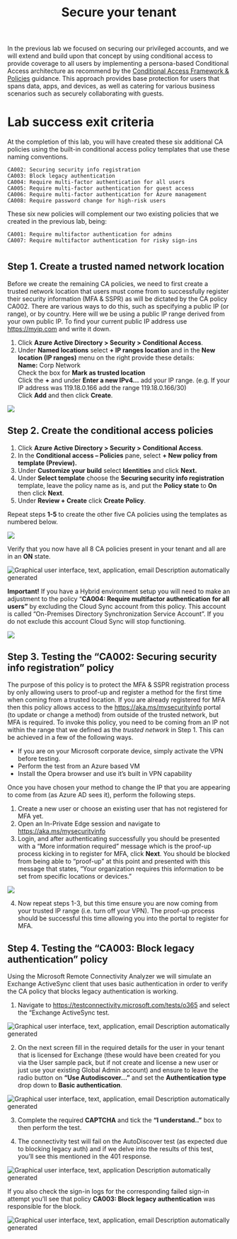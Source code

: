 ﻿---
id: securetenant
title: Secure your tenant 
sidebar_label: Secure Your Tenant
slug: /securetenant
---

In the previous lab we focused on securing our privileged accounts, and we will extend and build upon that concept by using conditional access to provide coverage to all users by implementing a persona-based Conditional Access architecture as recommend by the [Conditional Access Framework & Policies](https://learn.microsoft.com/en-us/azure/architecture/guide/security/conditional-access-framework) guidance. This approach provides base protection for users that spans data, apps, and devices, as well as catering for various business scenarios such as securely collaborating with guests.
# Lab success exit criteria
At the completion of this lab, you will have created these six additional CA policies using the built-in conditional access policy templates that use these naming conventions.

``CA002: Securing security info registration``   
``CA003: Block legacy authentication``  
``CA004: Require multi-factor authentication for all users``    
``CA005: Require multi-factor authentication for guest access``  
``CA006: Require multi-factor authentication for Azure management``   
``CA008: Require password change for high-risk users`` 

These six new policies will complement our two existing policies that we created in the previous lab, being:

``CA001: Require multifactor authentication for admins``   
``CA007: Require multifactor authentication for risky sign-ins``
#

## Step 1. Create a trusted named network location
Before we create the remaining CA policies, we need to first create a trusted network location that users must come from to successfully register their security information (MFA & SSPR) as will be dictated by the CA policy CA002. There are various ways to do this, such as specifying a public IP (or range), or by country. Here will we be using a public IP range derived from your own public IP. To find your current public IP address use <https://myip.com> and write it down.

1. Click **Azure Active Directory > Security > Conditional Access**.
1. Under **Named locations** select **+ IP ranges location** and in the **New location (IP ranges)** menu on the right provide these details:   
   **Name:** Corp Network  
   Check the box for **Mark as trusted location**  
   Click the **+** and under **Enter a new IPv4…** add your IP range.
   (e.g. If your IP address was 119.18.0.166 add the range 119.18.0.166/30)   
   Click **Add** and then click **Create**.

![](img/securetenant.001.png)

## Step 2. Create the conditional access policies
1. Click **Azure Active Directory > Security > Conditional Access**.
1. In the **Conditional access – Policies** pane, select **+ New policy from template (Preview).**
1. Under **Customize your build** select **Identities** and click **Next.**
1. Under **Select template** choose the **Securing security info registration** template, leave the policy name as is, and put the **Policy state** to **On** then click **Next**.
1. Under **Review + Create** click **Create Policy**.

Repeat steps **1-5** to create the other five CA policies using the templates as numbered below.

![](img/securetenant.002.png)

Verify that you now have all 8 CA policies present in your tenant and all are in an **ON** state.

![Graphical user interface, text, application, email Description automatically generated](img/securetenant.003.png)

**Important!** If you have a Hybrid environment setup you will need to make an adjustment to the policy “**CA004: Require multifactor authentication** **for all users”** by excluding the Cloud Sync account from this policy. This account is called “On-Premises Directory Synchronization Service Account”. If you do not exclude this account Cloud Sync will stop functioning.

![](img/securetenant.004.png)

## Step 3. Testing the “CA002: Securing security info registration” policy
The purpose of this policy is to protect the MFA & SSPR registration process by only allowing users to proof-up and register a method for the first time when coming from a trusted location. If you are already registered for MFA then this policy allows access to the <https://aka.ms/mysecurityinfo> portal (to update or change a method) from outside of the trusted network, but MFA is required. To invoke this policy, you need to be coming from an IP not within the range that we defined as the *trusted network* in Step 1. This can be achieved in a few of the following ways.

- If you are on your Microsoft corporate device, simply activate the VPN before testing.
- Perform the test from an Azure based VM
- Install the Opera browser and use it’s built in VPN capability

Once you have chosen your method to change the IP that you are appearing to come from (as Azure AD sees it), perform the following steps.

1. Create a new user or choose an existing user that has not registered for MFA yet.
1. Open an In-Private Edge session and navigate to <https://aka.ms/mysecurityinfo>
1. Login, and after authenticating successfully you should be presented with a “More information required” message which is the proof-up process kicking in to register for MFA, click **Next**. You should be blocked from being able to “proof-up” at this point and presented with this message that states, “Your organization requires this information to be set from specific locations or devices.”

![](img/securetenant.005.png)

4. Now repeat steps 1-3, but this time ensure you are now coming from your trusted IP range (i.e. turn off your VPN). The proof-up process should be successful this time allowing you into the portal to register for MFA.


## Step 4. Testing the “CA003: Block legacy authentication” policy
Using the Microsoft Remote Connectivity Analyzer we will simulate an Exchange ActiveSync client that uses basic authentication in order to verify the CA policy that blocks legacy authentication is working.

1. Navigate to <https://testconnectivity.microsoft.com/tests/o365> and select the “Exchange ActiveSync test.

![Graphical user interface, text, application, email Description automatically generated](img/securetenant.006.png)

2. On the next screen fill in the required details for the user in your tenant that is licensed for Exchange (these would have been created for you via the User sample pack, but if not create and license a new user or just use your existing Global Admin account) and ensure to leave the radio button on **“Use Autodiscover…”** and set the **Authentication type** drop down to **Basic authentication**.

![Graphical user interface, text, application, email Description automatically generated](img/securetenant.007.png)

3. Complete the required **CAPTCHA** and tick the **“I understand..”** box to then perform the test.

1. The connectivity test will fail on the AutoDiscover test (as expected due to blocking legacy auth) and if we delve into the results of this test, you’ll see this mentioned in the 401 response.

![Graphical user interface, text, application Description automatically generated](img/securetenant.008.png)

If you also check the sign-in logs for the corresponding failed sign-in attempt you’ll see that policy **CA003: Block legacy authentication** was responsible for the block.

![Graphical user interface, text, application, email Description automatically generated](img/securetenant.009.png)


